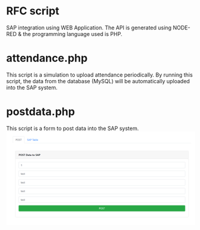 # RFC script
SAP integration using WEB Application.
The API is generated using NODE-RED & the programming language used is PHP.

# attendance.php
This script is a simulation to upload attendance periodically. By running this script, the data from the database (MySQL) will be automatically uploaded into the SAP system.

# postdata.php
This script is a form to post data into the SAP system.
<img src = 'postdata.png'>
